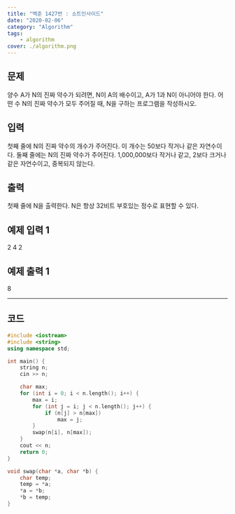 ```yaml
---
title: "백준 1427번 : 소트인사이드"
date: "2020-02-06"
category: "Algorithm"
tags:
    - algorithm
cover: ./algorithm.png
---
```


## 문제

양수 A가 N의 진짜 약수가 되려면, N이 A의 배수이고, A가 1과 N이 아니어야 한다. 어떤 수 N의 진짜 약수가 모두 주어질 때, N을 구하는 프로그램을 작성하시오.

## 입력

첫째 줄에 N의 진짜 약수의 개수가 주어진다. 이 개수는 50보다 작거나 같은 자연수이다. 둘째 줄에는 N의 진짜 약수가 주어진다. 1,000,000보다 작거나 같고, 2보다 크거나 같은 자연수이고, 중복되지 않는다.

## 출력

첫째 줄에 N을 출력한다. N은 항상 32비트 부호있는 정수로 표현할 수 있다.

## 예제 입력 1

2 4 2

## 예제 출력 1

8

------

## 코드

```c++
#include <iostream>
#include <string>
using namespace std;

int main() {
	string n;
	cin >> n;

	char max;
	for (int i = 0; i < n.length(); i++) {
		max = i;
		for (int j = i; j < n.length(); j++) {
			if (n[j] > n[max])
				max = j;
		}
		swap(n[i], n[max]);
	}
	cout << n;
	return 0;
}

void swap(char *a, char *b) {
	char temp;
	temp = *a;
	*a = *b;
	*b = temp;
}
```